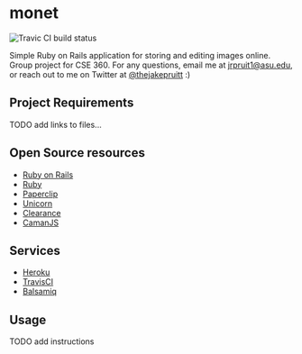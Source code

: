 monet
=====

![Travic CI build status](https://travis-ci.org/jrpruit1/monet.svg?branch=master)

Simple Ruby on Rails application for storing and editing images online.  Group project for CSE 360.  For any questions, email me at [jrpruit1@asu.edu](mailto:jrpruit1@asu.edu), or reach out to me on Twitter at [@thejakepruitt](http://www.twitter.com/thejakepruitt) :)

Project Requirements
--------------------

TODO add links to files...

Open Source resources
---------------------

* [Ruby on Rails](http://api.rubyonrails.org/)
* [Ruby](http://ruby-doc.org/core-1.9.3/)
* [Paperclip](https://github.com/thoughtbot/paperclip)
* [Unicorn](http://unicorn.bogomips.org/)
* [Clearance](https://github.com/thoughtbot/clearance)
* [CamanJS](http://camanjs.com/)

Services
--------

* [Heroku](https://www.heroku.com/)
* [TravisCI](https://travis-ci.org/jrpruit1/monet)
* [Balsamiq](https://cse360teammonet.mybalsamiq.com/projects/monet/grid)

Usage
-----

TODO add instructions
